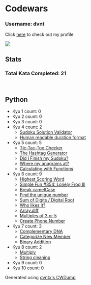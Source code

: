 # Codewars

### Username: dvnt
Click [here](https://www.codewars.com/users/dvnt) to check out my profile

![](https://www.codewars.com/users/dvnt/badges/large)

## Stats
### Total Kata Completed: 21

<br>

## Python
- Kyu 1 count: 0
- Kyu 2 count: 0
- Kyu 3 count: 0
- Kyu 4 count: 2
	- [Sudoku Solution Validator
](python/4%20kyu.md#sudoku-solution-validator
)
	- [Human readable duration format](python/4%20kyu.md#human-readable-duration-format)
- Kyu 5 count: 5
	- [Tic-Tac-Toe Checker
](python/5%20kyu.md#tictactoe-checker
)
	- [The Hashtag Generator
](python/5%20kyu.md#the-hashtag-generator
)
	- [Did I Finish my Sudoku?
](python/5%20kyu.md#did-i-finish-my-sudoku
)
	- [Where my anagrams at?
](python/5%20kyu.md#where-my-anagrams-at
)
	- [Calculating with Functions](python/5%20kyu.md#calculating-with-functions)
- Kyu 6 count: 9
	- [Highest Scoring Word
](python/6%20kyu.md#highest-scoring-word
)
	- [Simple Fun #354: Lonely Frog III
](python/6%20kyu.md#simple-fun-354-lonely-frog-iii
)
	- [Break camelCase
](python/6%20kyu.md#break-camelcase
)
	- [Find the unique number
](python/6%20kyu.md#find-the-unique-number
)
	- [Sum of Digits / Digital Root
](python/6%20kyu.md#sum-of-digits--digital-root
)
	- [Who likes it?
](python/6%20kyu.md#who-likes-it
)
	- [Array.diff
](python/6%20kyu.md#arraydiff
)
	- [Multiples of 3 or 5
](python/6%20kyu.md#multiples-of-3-or-5
)
	- [Create Phone Number](python/6%20kyu.md#create-phone-number)
- Kyu 7 count: 3
	- [Complementary DNA
](python/7%20kyu.md#complementary-dna
)
	- [Categorize New Member
](python/7%20kyu.md#categorize-new-member
)
	- [Binary Addition](python/7%20kyu.md#binary-addition)
- Kyu 8 count: 2
	- [Multiply
](python/8%20kyu.md#multiply
)
	- [String cleaning](python/8%20kyu.md#string-cleaning)
- Kyu 9 count: 0
- Kyu 10 count: 0

Generated using [dvntx's CWDump](https://github.com/dvntx/CWDump)